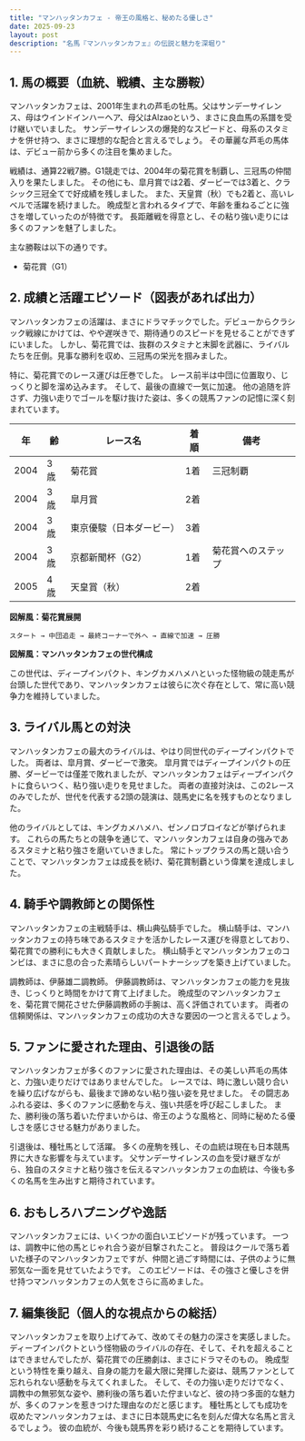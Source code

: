 ```yaml
---
title: "マンハッタンカフェ - 帝王の風格と、秘めたる優しさ"
date: 2025-09-23
layout: post
description: "名馬『マンハッタンカフェ』の伝説と魅力を深堀り"
---
```


## 1. 馬の概要（血統、戦績、主な勝鞍）


マンハッタンカフェは、2001年生まれの芦毛の牡馬。父はサンデーサイレンス、母はウインドインハーヘア、母父はAlzaoという、まさに良血馬の系譜を受け継いでいました。  サンデーサイレンスの爆発的なスピードと、母系のスタミナを併せ持つ、まさに理想的な配合と言えるでしょう。  その華麗な芦毛の馬体は、デビュー前から多くの注目を集めました。

戦績は、通算22戦7勝。G1競走では、2004年の菊花賞を制覇し、三冠馬の仲間入りを果たしました。  その他にも、皐月賞では2着、ダービーでは3着と、クラシック三冠全てで好成績を残しました。  また、天皇賞（秋）でも2着と、高いレベルで活躍を続けました。  晩成型と言われるタイプで、年齢を重ねるごとに強さを増していったのが特徴です。  長距離戦を得意とし、その粘り強い走りには多くのファンを魅了しました。

主な勝鞍は以下の通りです。

* 菊花賞（G1）


## 2. 成績と活躍エピソード（図表があれば出力）


マンハッタンカフェの活躍は、まさにドラマチックでした。デビューからクラシック戦線にかけては、やや遅咲きで、期待通りのスピードを見せることができずにいました。  しかし、菊花賞では、抜群のスタミナと末脚を武器に、ライバルたちを圧倒。見事な勝利を収め、三冠馬の栄光を掴みました。

特に、菊花賞でのレース運びは圧巻でした。  レース前半は中団に位置取り、じっくりと脚を溜め込みます。  そして、最後の直線で一気に加速。  他の追随を許さず、力強い走りでゴールを駆け抜けた姿は、多くの競馬ファンの記憶に深く刻まれています。

| 年 | 齢 | レース名             | 着順 | 備考                                     |
|---|----|----------------------|-----|-----------------------------------------|
| 2004 | 3歳 | 菊花賞               | 1着 | 三冠制覇                               |
| 2004 | 3歳 | 皐月賞               | 2着 |                                         |
| 2004 | 3歳 | 東京優駿（日本ダービー） | 3着 |                                         |
| 2004 | 3歳 | 京都新聞杯（G2）     | 1着 | 菊花賞へのステップ                             |
| 2005 | 4歳 | 天皇賞（秋）           | 2着 |                                         |


**図解風：菊花賞展開**

```
スタート → 中団追走 → 最終コーナーで外へ → 直線で加速 → 圧勝
```

**図解風：マンハッタンカフェの世代構成**

この世代は、ディープインパクト、キングカメハメハといった怪物級の競走馬が台頭した世代であり、マンハッタンカフェは彼らに次ぐ存在として、常に高い競争力を維持していました。


## 3. ライバル馬との対決


マンハッタンカフェの最大のライバルは、やはり同世代のディープインパクトでした。  両者は、皐月賞、ダービーで激突。  皐月賞ではディープインパクトの圧勝、ダービーでは僅差で敗れましたが、マンハッタンカフェはディープインパクトに食らいつく、粘り強い走りを見せました。  両者の直接対決は、この2レースのみでしたが、世代を代表する2頭の競演は、競馬史に名を残すものとなりました。

他のライバルとしては、キングカメハメハ、ゼンノロブロイなどが挙げられます。  これらの馬たちとの競争を通じて、マンハッタンカフェは自身の強みであるスタミナと粘り強さを磨いていきました。  常にトップクラスの馬と競い合うことで、マンハッタンカフェは成長を続け、菊花賞制覇という偉業を達成しました。


## 4. 騎手や調教師との関係性


マンハッタンカフェの主戦騎手は、横山典弘騎手でした。  横山騎手は、マンハッタンカフェの持ち味であるスタミナを活かしたレース運びを得意としており、菊花賞での勝利にも大きく貢献しました。  横山騎手とマンハッタンカフェのコンビは、まさに息の合った素晴らしいパートナーシップを築き上げていました。

調教師は、伊藤雄二調教師。  伊藤調教師は、マンハッタンカフェの能力を見抜き、じっくりと時間をかけて育て上げました。  晩成型のマンハッタンカフェを、菊花賞で開花させた伊藤調教師の手腕は、高く評価されています。  両者の信頼関係は、マンハッタンカフェの成功の大きな要因の一つと言えるでしょう。


## 5. ファンに愛された理由、引退後の話


マンハッタンカフェが多くのファンに愛された理由は、その美しい芦毛の馬体と、力強い走りだけではありませんでした。  レースでは、時に激しい競り合いを繰り広げながらも、最後まで諦めない粘り強い姿を見せました。  その闘志あふれる姿は、多くのファンに感動を与え、強い共感を呼び起こしました。  また、勝利後の落ち着いた佇まいからは、帝王のような風格と、同時に秘めたる優しさを感じさせる魅力がありました。

引退後は、種牡馬として活躍。  多くの産駒を残し、その血統は現在も日本競馬界に大きな影響を与えています。  父サンデーサイレンスの血を受け継ぎながら、独自のスタミナと粘り強さを伝えるマンハッタンカフェの血統は、今後も多くの名馬を生み出すと期待されています。


## 6. おもしろハプニングや逸話


マンハッタンカフェには、いくつかの面白いエピソードが残っています。  一つは、調教中に他の馬とじゃれ合う姿が目撃されたこと。  普段はクールで落ち着いた様子のマンハッタンカフェですが、仲間と過ごす時間には、子供のように無邪気な一面を見せていたようです。  このエピソードは、その強さと優しさを併せ持つマンハッタンカフェの人気をさらに高めました。


## 7. 編集後記（個人的な視点からの総括）


マンハッタンカフェを取り上げてみて、改めてその魅力の深さを実感しました。  ディープインパクトという怪物級のライバルの存在、そして、それを超えることはできませんでしたが、菊花賞での圧勝劇は、まさにドラマそのもの。  晩成型という特性を乗り越え、自身の能力を最大限に発揮した姿は、競馬ファンとして忘れられない感動を与えてくれました。  そして、その力強い走りだけでなく、調教中の無邪気な姿や、勝利後の落ち着いた佇まいなど、彼の持つ多面的な魅力が、多くのファンを惹きつけた理由なのだと感じます。  種牡馬としても成功を収めたマンハッタンカフェは、まさに日本競馬史に名を刻んだ偉大な名馬と言えるでしょう。  彼の血統が、今後も競馬界を彩り続けることを期待しています。

